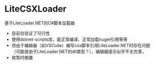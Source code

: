 # LiteCSXLoader
基于LiteLoader.NET的C#脚本加载器

- 目前仅验证了可行性
- 使用dotnet-scripts库，能正常编译、正常加载nuget引用等等
- 但由于编辑器（如VSCode）编写csx脚本引用LiteLoader.NET时存在问题（可能是由于LiteLoader.NET的dll类型？），编辑器提示似乎不太完善，
- 故暂时搁置
